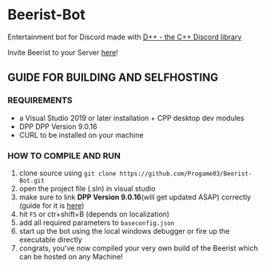 # Beerist-Bot
Entertainment bot for Discord made with [D++ - the C++ Discord library](https://dpp.dev)

Invite Beerist to your Server [here](https://top.gg/bot/846722660523180042)!

## GUIDE FOR BUILDING AND SELFHOSTING
### REQUIREMENTS
- a Visual Studio 2019 or later installation + CPP desktop dev modules
- DPP DPP Version 9.0.16
- CURL to be installed on your machine

### HOW TO COMPILE AND RUN
1. clone source using `git clone https://github.com/Progame03/Beerist-Bot.git`
2. open the project file (.sln) in visual studio
3. make sure to link **DPP Version 9.0.16**(will get updated ASAP) correctly (guide for it is [here](https://dpp.dev/build-a-discord-bot-windows-visual-studio.html))
4. hit `F5` or ctr+shift+B (depends on localization)
5. add all required parameters to `baseconfig.json`
6. start up the bot using the local windows debugger or fire up the executable directly
7. congrats, you've now compiled your very own build of the Beerist which can be hosted on any Machine!
